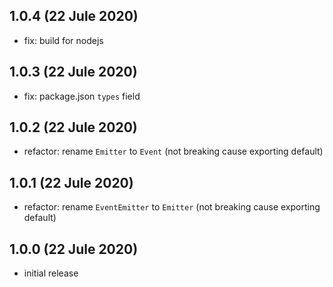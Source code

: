 ## 1.0.4 (22 Jule 2020)

- fix: build for nodejs

## 1.0.3 (22 Jule 2020)

- fix: package.json `types` field

## 1.0.2 (22 Jule 2020)

- refactor: rename `Emitter` to `Event` (not breaking cause exporting default)

## 1.0.1 (22 Jule 2020)

- refactor: rename `EventEmitter` to `Emitter` (not breaking cause exporting default)

## 1.0.0 (22 Jule 2020)

- initial release
